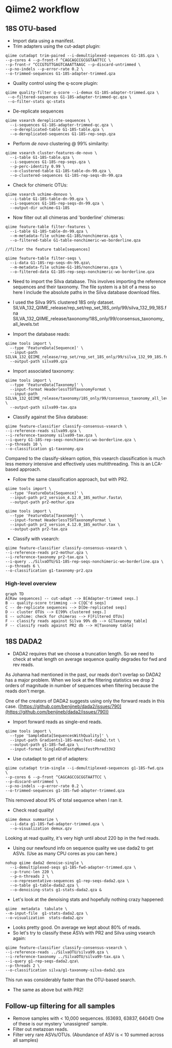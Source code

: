 # Qiime2 workflow
## 18S OTU-based
- Import data using a manifest.
- Trim adapters using the cut-adapt plugin:
```
qiime cutadapt trim-paired --i-demultiplexed-sequences G1-18S.qza \
--p-cores 4 --p-front-f ^CAGCAGCCGCGGTAATTCC \
--p-front-r ^CCCGTGTTGAGTCAAATTAAGC --p-discard-untrimmed \
--p-no-indels --p-error-rate 0.2 \
--o-trimmed-sequences G1-18S-adapter-trimmed.qza
```
- Quality control using the q-score plugin:
```
qiime quality-filter q-score --i-demux G1-18S-adapter-trimmed.qza \
 --o-filtered-sequences G1-18S-adapter-trimmed-qc.qza \
 --o-filter-stats qc-stats
```
- De-replicate sequences
```
qiime vsearch dereplicate-sequences \
  --i-sequences G1-18S-adapter-trimmed-qc.qza \
  --o-dereplicated-table G1-18S-table.qza \
  --o-dereplicated-sequences G1-18S-rep-seqs.qza
```
- Perform *de novo* clustering @ 99% similarity:
```
qiime vsearch cluster-features-de-novo \
  --i-table G1-18S-table.qza \
  --i-sequences G1-18S-rep-seqs.qza \
  --p-perc-identity 0.99 \
  --o-clustered-table G1-18S-table-dn-99.qza \
  --o-clustered-sequences G1-18S-rep-seqs-dn-99.qza
```
- Check for chimeric OTUs:
```
qiime vsearch uchime-denovo \
  --i-table G1-18S-table-dn-99.qza \
  --i-sequences G1-18S-rep-seqs-dn-99.qza \
  --output-dir uchime-G1-18S
```
- Now filter out all chimeras and 'borderline' chimeras:
```
qiime feature-table filter-features \
  --i-table G1-18S-table-dn-99.qza \
  --m-metadata-file uchime-G1-18S/nonchimeras.qza \
  --o-filtered-table G1-table-nonchimeric-wo-borderline.qza

//filter the feature table[sequences]

qiime feature-table filter-seqs \
  --i-data G1-18S-rep-seqs-dn-99.qza\
  --m-metadata-file uchime-G1-18S/nonchimeras.qza \
  --o-filtered-data G1-18S-rep-seqs-nonchimeric-wo-borderline.qza
```

- Need to import the Silva database. This involves importing the reference sequences and their taxonomy. The file system is a bit of a mess so here I include the absolute paths in the Silva database download files. 
- I used the Silva 99% clustered 18S only dataset.
SILVA_132_QIIME_release/rep_set/rep_set_18S_only/99/silva_132_99_18S.fna
SILVA_132_QIIME_release/taxonomy/18S_only/99/consensus_taxonomy_all_levels.txt

- Import the database reads:
```
qiime tools import \
  --type 'FeatureData[Sequence]' \
  --input-path SILVA_132_QIIME_release/rep_set/rep_set_18S_only/99/silva_132_99_18S.fna\
  --output-path silva99.qza
```
- Import associated taxonomy:
```
qiime tools import \
  --type 'FeatureData[Taxonomy]' \
  --input-format HeaderlessTSVTaxonomyFormat \
  --input-path SILVA_132_QIIME_release/taxonomy/18S_only/99/consensus_taxonomy_all_levels.txt \
  --output-path silva99-tax.qza
```
- Classify against the Silva database:
```
qiime feature-classifier classify-consensus-vsearch \ 
--i-reference-reads silva99.qza \ 
--i-reference-taxonomy silva99-tax.qza \
--i-query G1-18S-rep-seqs-nonchimeric-wo-borderline.qza \ 
--p-threads 10 \
--o-classification g1-taxonomy.qza
```
Compared to the classify-sklearn option, this vsearch classification is much less memory intensive and effectively uses multithreading. This is an LCA-based approach.

- Follow the same classification approach, but with PR2.
```
qiime tools import \
  --type 'FeatureData[Sequence]' \
  --input-path pr2_version_4.12.0_18S_mothur.fasta\
  --output-path pr2-mothur.qza

qiime tools import \
  --type 'FeatureData[Taxonomy]' \
  --input-format HeaderlessTSVTaxonomyFormat \
  --input-path pr2_version_4.12.0_18S_mothur.tax \
  --output-path pr2-tax.qza
```
- Classify with vsearch:
```
qiime feature-classifier classify-consensus-vsearch \ 
--i-reference-reads pr2-mothur.qza \ 
--i-reference-taxonomy pr2-tax.qza \
--i-query ../SilvaOTU/G1-18S-rep-seqs-nonchimeric-wo-borderline.qza \ 
--p-threads 6 \
--o-classification g1-taxonomy-pr2.qza
```
### High-level overview
```mermaid
graph TD
A[Raw sequences] -- cut-adapt --> B[Adapter-trimmed seqs.]
B -- quality-score trimming --> C[QC'd seqs]
C -- de-replicate sequences --> D[De-replicated seqs]
D -- cluster OTUs --> E[99% clustered seqs.]
E -- uchime: check for chimeras --> F[Filtered OTUs]
F -- classify reads against Silva 99% db --> G[Taxonomy table]
F -- classify reads against PR2 db --> H[Taxonomy table]
```

## 18S DADA2
- DADA2 requires that we choose a truncation length. So we need to check at what length on average sequence quality degrades for fwd and rev reads.

As Johanna had mentioned in the past, our reads don't overlap so DADA2 has a major problem. When we look at the filtering statistics we drop 2 orders of magnitude in number of sequences when filtering because the reads don't merge.

One of the creators of DADA2 suggests using only the forward reads in this case. ([https://github.com/benjjneb/dada2/issues/790](https://github.com/benjjneb/dada2/issues/790))

- Import forward reads as single-end reads.
```
qiime tools import \
  --type 'SampleData[SequencesWithQuality]' \
  --input-path Gradients1-18S-manifest-dada2.txt \
  --output-path g1-18S-fwd.qza \
  --input-format SingleEndFastqManifestPhred33V2
```
- Use cutadapt to get rid of adapters:
```
qiime cutadapt trim-single --i-demultiplexed-sequences g1-18S-fwd.qza \
--p-cores 6 --p-front ^CAGCAGCCGCGGTAATTCC \
--p-discard-untrimmed \
--p-no-indels --p-error-rate 0.2 \
--o-trimmed-sequences g1-18S-fwd-adapter-trimmed.qza
```
This removed about 9% of total sequence when I ran it.
- Check read quality!
```
qiime demux summarize \
  --i-data g1-18S-fwd-adapter-trimmed.qza \
  --o-visualization demux.qzv
```
Looking at read quality, it's very high until about 220 bp in the fwd reads.
- Using our newfound info on sequence quality we use dada2 to get ASVs. (Use as many CPU cores as you can here.)
```
nohup qiime dada2 denoise-single \
  --i-demultiplexed-seqs g1-18S-fwd-adapter-trimmed.qza \
  --p-trunc-len 220 \
  --p-n-threads 2 \
  --o-representative-sequences g1-rep-seqs-dada2.qza \
  --o-table g1-table-dada2.qza \
  --o-denoising-stats g1-stats-dada2.qza &
  ```
  - Let's look at the denoising stats and hopefully nothing crazy happened:
  ```
qiime  metadata  tabulate \
--m-input-file  g1-stats-dada2.qza \ 
--o-visualization  stats-dada2.qzv 
```
 - Looks pretty good. On average we kept about 80% of reads.
 - So let's try to classify these ASVs with PR2 and Silva using vsearch again:
 ```
 qiime feature-classifier classify-consensus-vsearch \ 
--i-reference-reads ../SilvaOTU/silva99.qza \ 
--i-reference-taxonomy ../SilvaOTU/silva99-tax.qza \
--i-query g1-rep-seqs-dada2.qza\ 
--p-threads 2 \
--o-classification silva/g1-taxonomy-silva-dada2.qza
```
This run was considerably faster than the OTU-based search. 
- The same as above but with PR2!


## Follow-up filtering for all samples
- Remove samples with < 10,000 sequences. (63693, 63837, 64041) One of these is our mystery 'unassigned' sample. 
- Filter out metazoan reads.
- Filter very rare ASVs/OTUs. (Abundance of ASV is < 10 summed across all samples)

<!--stackedit_data:
eyJoaXN0b3J5IjpbODY0NDM3OTMyLDE4MTY4NDM4MjAsLTY1OT
AzODUyMSwtMTUyODE3NDI1OSwtMTk4NTgxMDUwLC0yMDI3NzM5
MzA4LC0xMDc4MDgxNjI2LDE1MDAwNzM4MjEsMjQyMTE0MDczLD
E1MzUzMjA5NSwtMTg0MDc0MzMzOSwtMTE4MDk0MjY4NSwxMjg1
NjM2NzQwLC00OTI3OTQwMzYsLTE4Mjg1NDI2MzUsOTk0OTg2MT
ksLTE4MjM3NDM1MzcsLTExMzkwNDE2NjAsLTU0MjY0NTMwLC01
NTA5MjcxMDFdfQ==
-->

